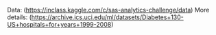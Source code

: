 Data: (https://inclass.kaggle.com/c/sas-analytics-challenge/data) 
More details: (https://archive.ics.uci.edu/ml/datasets/Diabetes+130-US+hospitals+for+years+1999-2008)
